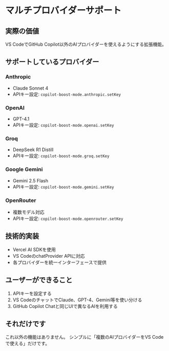 # マルチプロバイダーサポート

## 実際の価値

VS CodeでGitHub Copilot以外のAIプロバイダーを使えるようにする拡張機能。

## サポートしているプロバイダー

### Anthropic
- Claude Sonnet 4
- APIキー設定: `copilot-boost-mode.anthropic.setKey`

### OpenAI
- GPT-4.1
- APIキー設定: `copilot-boost-mode.openai.setKey`

### Groq
- DeepSeek R1 Distill
- APIキー設定: `copilot-boost-mode.groq.setKey`

### Google Gemini
- Gemini 2.5 Flash
- APIキー設定: `copilot-boost-mode.gemini.setKey`

### OpenRouter
- 複数モデル対応
- APIキー設定: `copilot-boost-mode.openrouter.setKey`

## 技術的実装

- Vercel AI SDKを使用
- VS CodeのchatProvider APIに対応
- 各プロバイダーを統一インターフェースで提供

## ユーザーができること

1. APIキーを設定する
2. VS CodeのチャットでClaude、GPT-4、Gemini等を使い分ける
3. GitHub Copilot Chatと同じUIで異なるAIを利用する

## それだけです

これ以外の機能はありません。
シンプルに「複数のAIプロバイダーをVS Codeで使える」だけです。
